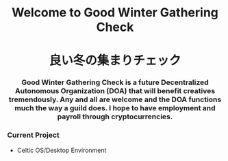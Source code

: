 <h1 align="center">Welcome to Good Winter Gathering Check</h1>
<h1 align="center">良い冬の集まりチェック</h1>
<h3 align="center">Good Winter Gathering Check is a future Decentralized Autonomous Organization (DOA) that will benefit creatives tremendously. Any and all are welcome and the DOA functions much the way a guild does. I hope to have employment and payroll through cryptocurrencies.</h3>
<p align="left">

<h3 align="left">Current Project</h3>
<ul>
  <li>Celtic OS/Desktop Environment
</ul> 

</p>
